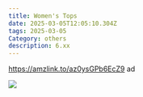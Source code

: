 ```yaml
---
title: Women's Tops
date: 2025-03-05T12:05:10.304Z
tags: 2025-03-05
Category: others
description: 6.xx
---
```

https://amzlink.to/az0ysGPb6EcZ9  ad <!--StartFragment-->

![](https://m.media-amazon.com/images/I/81NF0KmqKxL._AC_SY741_.jpg)

<!--EndFragment-->